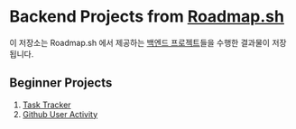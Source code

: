 # Backend Projects from [Roadmap.sh](https://roadmap.sh)

이 저장소는 Roadmap.sh 에서 제공하는 [백엔드 프로젝트](https://roadmap.sh/backend/projects)들을 수행한 결과물이 저장됩니다.

## Beginner Projects

1. [Task Tracker](https://roadmap.sh/projects/task-tracker)
2. [Github User Activity](https://roadmap.sh/projects/github-user-activity)
